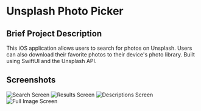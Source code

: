# Unsplash Photo Picker

## Brief Project Description

This iOS application allows users to search for photos on Unsplash. Users can also download their favorite photos to their device's photo library. Built using SwiftUI and the Unsplash API.

## Screenshots

![Search Screen](assets/screenshots/search_screen.png)
![Results Screen](assets/screenshots/results_screen.png)
![Descriptions Screen](assets/screenshots/descriptions_screen.png)
![Full Image Screen](assets/screenshots/full_image_screen.png)

